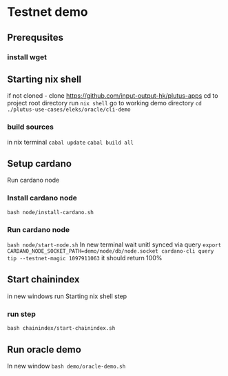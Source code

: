 # Testnet demo


## Prerequsites

### install wget

## Starting nix shell
if not cloned - clone https://github.com/input-output-hk/plutus-apps
cd to project root directory
run `nix shell`
go to working demo directory `cd ./plutus-use-cases/eleks/oracle/cli-demo` 
### build sources 
in nix terminal
`cabal update`
`cabal build all`
## Setup cardano
Run cardano node
### Install cardano node
`bash node/install-cardano.sh`
### Run cardano node
`bash node/start-node.sh`
In new terminal wait unitl synced via query 
`
export CARDANO_NODE_SOCKET_PATH=demo/node/db/node.socket
cardano-cli query tip --testnet-magic 1097911063
`
it should return 100%

## Start chainindex

in new windows run Starting nix shell step

### run step
`bash chainindex/start-chainindex.sh`

## Run oracle demo
In new window
`bash demo/oracle-demo.sh`
